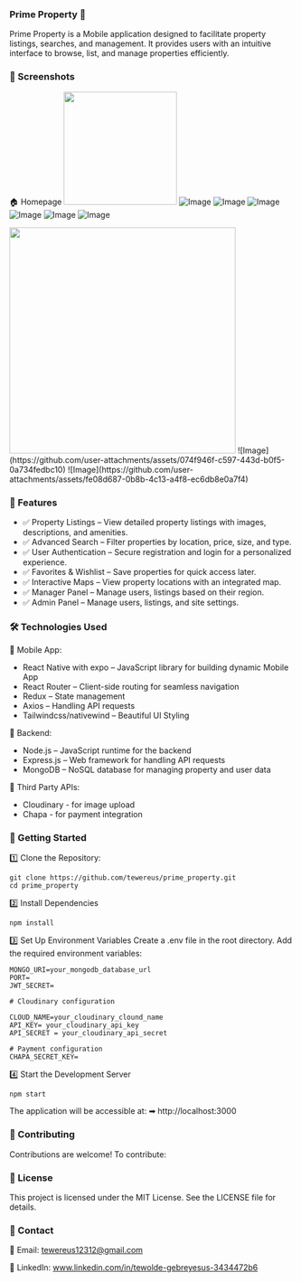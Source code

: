 ### Prime Property 🏡
Prime Property is a Mobile application designed to facilitate property listings, searches, and management. It provides users with an intuitive interface to browse, list, and manage properties efficiently.

### 📸 Screenshots
🏠 Homepage
<img src="https://github.com/user-attachments/assets/867435e3-586a-4599-851a-bb033b29328f" width="200" height="200" />
![Image](https://github.com/user-attachments/assets/867435e3-586a-4599-851a-bb033b29328f) ![Image](https://github.com/user-attachments/assets/3b8fdbdc-7042-4a49-8172-e8d4a3aa63ed) ![Image](https://github.com/user-attachments/assets/33aa5d48-d2fc-4e11-b5ae-842704c9f478)
![Image](https://github.com/user-attachments/assets/497474f4-1294-4bb9-9922-bd5642b73c58) ![Image](https://github.com/user-attachments/assets/ea226c1e-db70-4ac0-a6dc-c0d5527a3891) ![Image](https://github.com/user-attachments/assets/b5d51996-de6c-40f3-bf68-b98437b09e80)

<img src="https://github.com/user-attachments/assets/867435e3-586a-4599-851a-bb033b29328f" width="400" />
![Image](https://github.com/user-attachments/assets/074f946f-c597-443d-b0f5-0a734fedbc10) ![Image](https://github.com/user-attachments/assets/fe08d687-0b8b-4c13-a4f8-ec6db8e0a7f4)

### 🚀 Features
- ✅ Property Listings – View detailed property listings with images, descriptions, and amenities.
- ✅ Advanced Search – Filter properties by location, price, size, and type.
- ✅ User Authentication – Secure registration and login for a personalized experience.
- ✅ Favorites & Wishlist – Save properties for quick access later.
- ✅ Interactive Maps – View property locations with an integrated map.
- ✅ Manager Panel – Manage users, listings based on their region.
- ✅ Admin Panel – Manage users, listings, and site settings.
  
### 🛠 Technologies Used
🔹 Mobile App:

- React Native with expo – JavaScript library for building dynamic Mobile App
- React Router – Client-side routing for seamless navigation
- Redux – State management
- Axios – Handling API requests
- Tailwindcss/nativewind – Beautiful UI Styling
  
🔹 Backend:

- Node.js – JavaScript runtime for the backend
- Express.js – Web framework for handling API requests
- MongoDB – NoSQL database for managing property and user data

🔹 Third Party APIs:

- Cloudinary - for image upload
- Chapa - for payment integration


### 📌 Getting Started
1️⃣ Clone the Repository:
```
git clone https://github.com/tewereus/prime_property.git
cd prime_property
```
2️⃣ Install Dependencies
```
npm install
```
3️⃣ Set Up Environment Variables
Create a .env file in the root directory.
Add the required environment variables:
```
MONGO_URI=your_mongodb_database_url
PORT=
JWT_SECRET=

# Cloudinary configuration

CLOUD_NAME=your_cloudinary_clound_name
API_KEY= your_cloudinary_api_key
API_SECRET = your_cloudinary_api_secret

# Payment configuration
CHAPA_SECRET_KEY=
```
4️⃣ Start the Development Server
```
npm start
```
The application will be accessible at:
➡ http://localhost:3000

### 🤝 Contributing
Contributions are welcome! To contribute:

### 📜 License
This project is licensed under the MIT License. See the LICENSE file for details.

### 📩 Contact
📧 Email: tewereus12312@gmail.com

🔗 LinkedIn: www.linkedin.com/in/tewolde-gebreyesus-3434472b6
